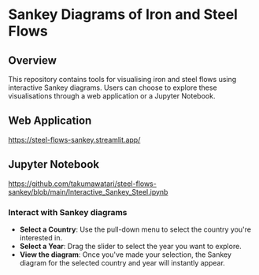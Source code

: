 # Sankey Diagrams of Iron and Steel Flows

## Overview
This repository contains tools for visualising iron and steel flows using interactive Sankey diagrams. Users can choose to explore these visualisations through a web application or a Jupyter Notebook.

## Web Application
https://steel-flows-sankey.streamlit.app/

## Jupyter Notebook
https://github.com/takumawatari/steel-flows-sankey/blob/main/Interactive_Sankey_Steel.ipynb

### Interact with Sankey diagrams
- **Select a Country**: Use the pull-down menu to select the country you're interested in.
- **Select a Year**: Drag the slider to select the year you want to explore.
- **View the diagram**: Once you've made your selection, the Sankey diagram for the selected country and year will instantly appear.
